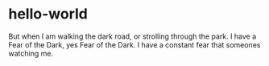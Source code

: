 # hello-world


But when I am walking the dark road, or strolling through the park. 
I have a Fear of the Dark, yes Fear of the Dark. 
I have a constant fear that someones watching me.
